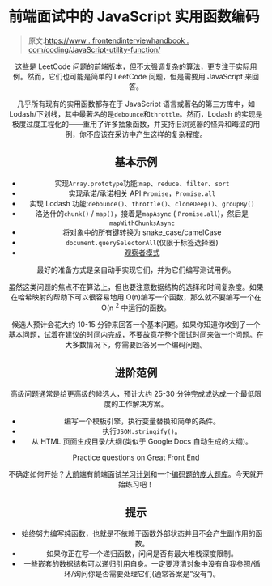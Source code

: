 # 前端面试中的 JavaScript 实用函数编码

> 原文:[https://www . frontendinterviewhandbook . com/coding/JavaScript-utility-function/](https://www.frontendinterviewhandbook.com/coding/javascript-utility-function/)

<header>

这些是 LeetCode 问题的前端版本，但不太强调复杂的算法，更专注于实际用例。然而，它们也可能是简单的 LeetCode 问题，但是需要用 JavaScript 来回答。

几乎所有现有的实用函数都存在于 JavaScript 语言或著名的第三方库中，如 Lodash/下划线，其中最著名的是`debounce`和`throttle`。然而，Lodash 的实现是极度过度工程化的——重用了许多抽象函数，并支持旧浏览器的怪异和晦涩的用例，你不应该在采访中产生这样的复杂程度。

## 基本示例[](#basic-examples "Direct link to heading")

*   实现`Array.prototype`功能:`map`、`reduce`、`filter`、`sort`
*   实现承诺/承诺相关 API:`Promise`，`Promise.all`
*   实现 Lodash 功能:`debounce()`、`throttle()`、`cloneDeep()`、`groupBy()`
*   洛达什的`chunk()` / `map()`，接着是`mapAsync` ( `Promise.all`)，然后是`mapWithChunksAsync`
*   将对象中的所有键转换为 snake_case/camelCase
*   `document.querySelectorAll`(仅限于标签选择器)
*   [观察者模式](https://addyosmani.com/resources/essentialjsdesignpatterns/book/#observerpatternjavascript)

最好的准备方式是亲自动手实现它们，并为它们编写测试用例。

虽然这类问题的焦点不在算法上，但也要注意数据结构的选择和时间复杂度。如果在哈希映射的帮助下可以很容易地用 O(n)编写一个函数，那么就不要编写一个在 O(n <sup>2</sup> 中运行的函数。

候选人预计会花大约 10-15 分钟来回答一个基本问题。如果你知道你收到了一个基本问题，试着在建议的时间内完成，不要故意花整个面试时间来做一个问题。在大多数情况下，你需要回答另一个编码问题。

## 进阶范例[](#advanced-examples "Direct link to heading")

高级问题通常是给更高级的候选人，预计大约 25-30 分钟完成或达成一个最低限度的工作解决方案。

*   编写一个模板引擎，执行变量替换和简单的条件。
*   执行`JSON.stringify()`。
*   从 HTML 页面生成目录/大纲(类似于 Google Docs 自动生成的大纲)。

Practice questions on Great Front End

不确定如何开始？[大前端](https://www.greatfrontend.com/?fpr=frontendinterviewhandbook)有前端面试[学习计划](https://www.greatfrontend.com/get-started?fpr=frontendinterviewhandbook)和一个[编码题的庞大题库](https://www.greatfrontend.com/questions/coding?fpr=frontendinterviewhandbook)。今天就开始练习吧！

## 提示[](#tips "Direct link to heading")

*   始终努力编写纯函数，也就是不依赖于函数外部状态并且不会产生副作用的函数。
*   如果你正在写一个递归函数，问问是否有最大堆栈深度限制。
*   一些嵌套的数据结构可以递归引用自身。一定要澄清对象中没有自我参照/循环/询问你是否需要处理它们(通常答案是“没有”)。

</header>